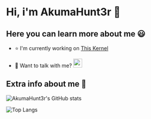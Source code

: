 # Hi, i'm AkumaHunt3r 👋
## Here you can learn more about me 😃

- ⭐ I'm currently working on [This Kernel](https://github.com/AkumaHunt3r/android_kernel_motorola_msm8953)

- 💬 Want to talk with me?
[<img src="https://www.vectorlogo.zone/logos/telegram/telegram-tile.svg" width="24">](https://t.me/AkumaHunt3r)

## Extra info about me 🧠

![AkumaHunt3r's GitHub stats](https://github-readme-stats.vercel.app/api?username=AkumaHunt3r&show_icons=true&theme=tokyonight)

![Top Langs](https://github-readme-stats.vercel.app/api/top-langs/?username=AkumaHunt3r&layout=compact)
